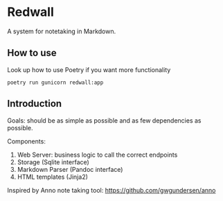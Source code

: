 # Redwall

A system for notetaking in Markdown.

## How to use

Look up how to use Poetry if you want more functionality

```
poetry run gunicorn redwall:app
```

## Introduction

Goals: should be as simple as possible and as few dependencies as possible. 

Components:
1. Web Server: business logic to call the correct endpoints
2. Storage (Sqlite interface)
3. Markdown Parser (Pandoc interface)
4. HTML templates (Jinja2)


Inspired by Anno note taking tool: https://github.com/gwgundersen/anno

